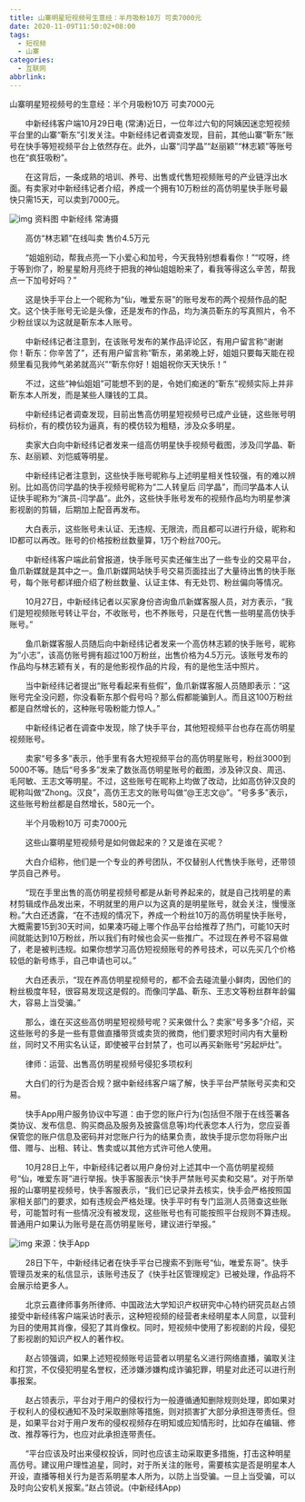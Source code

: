 ```yaml
---
title: 山寨明星短视频号生意经：半月吸粉10万 可卖7000元
date: 2020-11-09T11:50:02+08:00
tags:
  - 短视频
  - 山寨
categories:
  - 互联网
abbrlink:
---
```


山寨明星短视频号的生意经：半个月吸粉10万 可卖7000元

　　中新经纬客户端10月29日电 (常涛)近日，一位年过六旬的阿姨因迷恋短视频平台里的山寨“靳东”引发关注。中新经纬记者调查发现，目前，其他山寨“靳东”账号在快手等短视频平台上依然存在。此外，山寨“闫学晶”“赵丽颖”“林志颖”等账号也在“疯狂吸粉”。

　　在这背后，一条成熟的培训、养号、出售或代售短视频账号的产业链浮出水面。有卖家对中新经纬记者介绍，养成一个拥有10万粉丝的高仿明星快手账号最快只需15天，可以卖到7000元。

![img](https://cdn.jsdelivr.net/gh/yakeing/Documentation@main/Hexo/images/07fb-kcaeqzx9437619.jpg)
资料图 中新经纬 常涛摄

　　高仿“林志颖”在线叫卖 售价4.5万元

　　“姐姐别动，帮我点亮一下小爱心和加号，今天我特别想看看你！”“哎呀，终于等到你了，盼星星盼月亮终于把我的神仙姐姐盼来了，看我等得这么辛苦，帮我点一下加号好吗？”

　　这是快手平台上一个昵称为“仙，唯爱东哥”的账号发布的两个视频作品的配文。这个快手账号无论是头像，还是发布的作品，均为演员靳东的写真照片，令不少粉丝误以为这就是靳东本人账号。

　　中新经纬记者注意到，在该账号发布的某作品评论区，有用户留言称“谢谢你！靳东：你辛苦了”，还有用户留言称“靳东，弟弟晚上好，姐姐只要每天能在视频里看见我帅气弟弟就高兴”“靳东你好！姐姐祝你天天快乐！”

　　不过，这些“神仙姐姐”可能想不到的是，令她们痴迷的“靳东”视频实际上并非靳东本人所发，而是某些人赚钱的工具。

　　中新经纬记者调查发现，目前出售高仿明星短视频号已成产业链，这些账号明码标价，有的模仿较为逼真，有的模仿较为粗糙，涉及众多明星。

　　卖家大白向中新经纬记者发来一组高仿明星快手视频号截图，涉及闫学晶、靳东、赵丽颖、刘恺威等明星。

　　中新经纬记者注意到，这些快手账号昵称与上述明星相关性较强，有的难以辨别。比如高仿闫学晶的快手视频号昵称为“二人转皇后 闫学晶”，而闫学晶本人认证快手昵称为“演员-闫学晶”。此外，这些快手账号发布的视频作品均为明星参演影视剧的剪辑，后期加上配音再发布。

　　大白表示，这些账号未认证、无违规、无限流，而且都可以进行升级，昵称和ID都可以再改。账号的价格按粉丝数量算，1万个粉丝700元。

　　中新经纬客户端此前曾报道，快手账号买卖还催生出了一些专业的交易平台，鱼爪新媒就是其中之一。鱼爪新媒网站快手号交易页面挂出了大量待出售的快手账号，每个账号都详细介绍了粉丝数量、认证主体、有无处罚、粉丝偏向等情况。

　　10月27日，中新经纬记者以买家身份咨询鱼爪新媒客服人员，对方表示，“我们是短视频账号转让平台，不收账号，也不养账号，只是在代售一些明星高仿快手账号。”

　　鱼爪新媒客服人员随后向中新经纬记者发来一个高仿林志颖的快手账号，昵称为“小志”，该高仿账号拥有超过100万粉丝，出售价格为4.5万元。该账号发布的作品均与林志颖有关，有的是他影视作品的片段，有的是他生活中照片。

　　当中新经纬记者提出“账号看起来有些假”，鱼爪新媒客服人员随即表示：“这账号完全没问题，你没看靳东那个假号吗？那么假都能骗到人。而且这100万粉丝都是自然增长的，这种账号吸粉能力惊人。”

　　中新经纬记者在调查中发现，除了快手平台，其他短视频平台也存在高仿明星视频账号。

　　卖家“号多多”表示，他手里有各大短视频平台的高仿明星账号，粉丝3000到5000不等。随后“号多多”发来了数张高仿明星账号的截图，涉及钟汉良、周迅、毛阿敏、王志文等明星。不过，这些账号在昵称上均做了改动，比如高仿钟汉良的昵称叫做“Zhong。汉良”，高仿王志文的账号叫做“@王志文@”。“号多多”表示，这些账号粉丝都是自然增长，580元一个。

　　半个月吸粉10万 可卖7000元

　　这些山寨明星短视频号是如何做起来的？又是谁在买呢？

　　大白介绍称，他们是一个专业的养号团队，不仅替别人代售快手账号，还带领学员自己养号。

　　“现在手里出售的高仿明星视频号都是从新号养起来的，就是自己找明星的素材剪辑成作品发出来，不明就里的用户以为这真的是明星账号，就会关注，慢慢涨粉。”大白还透露，“在不违规的情况下，养成一个粉丝10万的高仿明星快手账号，大概需要15到30天时间，如果凑巧碰上哪个作品平台给推荐了热门，可能10天时间就能达到10万粉丝，所以我们有时候也会买一些推广。不过现在养号不容易做了，老是被判违规。如果你想学习高仿短视频账号的养号技术，可以先买几个价格较低的新号练手，自己申请也可以。”

　　大白还表示，“现在养高仿明星视频号的，都不会去碰流量小鲜肉，因他们的粉丝极度年轻，很容易发现这是假的。而像闫学晶、靳东、王志文等粉丝群年龄偏大，容易上当受骗。”

　　那么，谁在买这些高仿明星短视频号呢？买来做什么？卖家“号多多”介绍，买这些账号的多是一些有意做直播带货或卖货的微商，他们要求短时间内有大量粉丝，同时又不用实名认证，即使被平台封禁了，也可以再买新账号“另起炉灶”。

　　律师：运营、出售高仿明星视频号侵犯多项权利

　　大白们的行为是否合规？据中新经纬客户端了解，快手平台严禁账号买卖和交易。

　　快手App用户服务协议中写道：由于您的账户行为(包括但不限于在线签署各类协议、发布信息、购买商品及服务及披露信息等)均代表您本人行为，您应妥善保管您的账户信息及密码并对您账户行为的结果负责，故快手提示您勿将账户出借、赠与、出租、转让、售卖或以其他方式许可他人使用。

　　10月28日上午，中新经纬记者以用户身份对上述其中一个高仿明星视频号“仙，唯爱东哥”进行举报。快手客服表示“快手严禁账号买卖和交易”。对于所举报的山寨明星视频号，快手客服表示，“我们已记录并去核实，快手会严格按照国家相关部门的要求，如有违规会严格处理。快手平时有专门监测人员筛查这些账号，可能暂时有一些情况没有被发现，这些账号也有可能按照平台规则不算违规。普通用户如果认为账号是在高仿明星账号，建议进行举报。”

![img](https://cdn.jsdelivr.net/gh/yakeing/Documentation@main/Hexo/images/69f0-kcaeqzx9437946.jpg)
来源：快手App

　　28日下午，中新经纬记者在快手平台已搜索不到账号“仙，唯爱东哥”。快手管理员发来的私信显示，该账号违反了《快手社区管理规定》已被处理，作品将不会展示给更多人。

　　北京云嘉律师事务所律师、中国政法大学知识产权研究中心特约研究员赵占领接受中新经纬客户端采访时表示，这种短视频的经营者未经明星本人同意，以营利为目的使用其肖像，侵犯了其肖像权。同时，短视频中使用了影视剧的片段，侵犯了影视剧的知识产权人的著作权。

　　赵占领强调，如果上述短视频账号运营者以明星名义进行网络直播，骗取关注和打赏，不仅侵犯明星名誉权，还涉嫌涉嫌构成诈骗犯罪，明星对此还可以进行刑事报案。

　　赵占领表示，平台对于用户的侵权行为一般遵循通知删除规则处理，即如果对于权利人的侵权通知不及时采取删除等措施，则对损害扩大部分承担连带责任。但是，如果平台对于用户发布的侵权视频存在明知或应知情形时，比如存在编辑、修改、推荐等行为，也应对此承担连带责任。

　　“平台应该及时出来侵权投诉，同时也应该主动采取更多措施，打击这种明星高仿号。建议用户理性追星，同时，对于所关注的账号，需要核实是否是明星本人开设，直播等相关行为是否系明星本人所为，以防上当受骗。一旦上当受骗，可以及时向公安机关报案。”赵占领说。(中新经纬App)